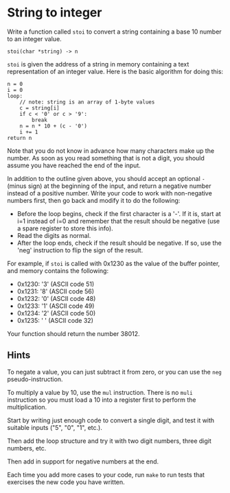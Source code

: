 String to integer
=================

Write a function called `stoi` to convert a string containing a base
10 number to an integer value.

    stoi(char *string) -> n

`stoi` is given the address of a string in memory containing a text
representation of an integer value. Here is the basic algorithm for
doing this:

    n = 0
    i = 0
    loop:
        // note: string is an array of 1-byte values
        c = string[i]
        if c < '0' or c > '9':
            break
        n = n * 10 + (c - '0')
        i += 1
    return n

Note that you do not know in advance how many characters make up the
number. As soon as you read something that is not a digit, you
should assume you have reached the end of the input.

In addition to the outline given above, you should accept an
optional `-` (minus sign) at the beginning of the input, and return
a negative number instead of a positive number. Write your code to
work with non-negative numbers first, then go back and modify it to
do the following:

*   Before the loop begins, check if the first character is a '-'.
    If it is, start at i=1 instead of i=0 and remember that the
    result should be negative (use a spare register to store this
    info).
*   Read the digits as normal.
*   After the loop ends, check if the result should be negative. If
    so, use the 'neg' instruction to flip the sign of the result.

For example, if `stoi` is called with 0x1230 as the value of the
buffer pointer, and memory contains the following:

* 0x1230: '3' (ASCII code 51)
* 0x1231: '8' (ASCII code 56)
* 0x1232: '0' (ASCII code 48)
* 0x1233: '1' (ASCII code 49)
* 0x1234: '2' (ASCII code 50)
* 0x1235: ' ' (ASCII code 32)

Your function should return the number 38012.


Hints
-----

To negate a value, you can just subtract it from zero, or you can
use the `neg` pseudo-instruction.

To multiply a value by 10, use the `mul` instruction. There is no
`muli` instruction so you must load a 10 into a register first to
perform the multiplication.

Start by writing just enough code to convert a single digit, and
test it with suitable inputs ("5", "0", "1", etc.).

Then add the loop structure and try it with two digit numbers, three
digit numbers, etc.

Then add in support for negative numbers at the end.

Each time you add more cases to your code, run `make` to run tests
that exercises the new code you have written.
